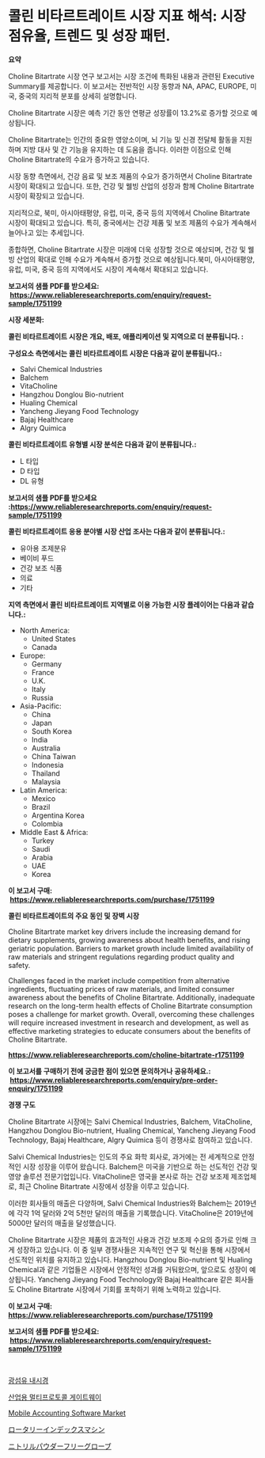 <p><h1>콜린 비타르트레이트 시장 지표 해석: 시장 점유율, 트렌드 및 성장 패턴.</h1></p><p><strong>요약</strong></p>
<p><p>Choline Bitartrate 시장 연구 보고서는 시장 조건에 특화된 내용과 관련된 Executive Summary를 제공합니다. 이 보고서는 전반적인 시장 동향과 NA, APAC, EUROPE, 미국, 중국의 지리적 분포를 상세히 설명합니다.</p><p>Choline Bitartrate 시장은 예측 기간 동안 연평균 성장률이 13.2%로 증가할 것으로 예상됩니다.</p><p>Choline Bitartrate는 인간의 중요한 영양소이며, 뇌 기능 및 신경 전달체 활동을 지원하며 지방 대사 및 간 기능을 유지하는 데 도움을 줍니다. 이러한 이점으로 인해 Choline Bitartrate의 수요가 증가하고 있습니다.</p><p>시장 동향 측면에서, 건강 음료 및 보조 제품의 수요가 증가하면서 Choline Bitartrate 시장이 확대되고 있습니다. 또한, 건강 및 웰빙 산업의 성장과 함께 Choline Bitartrate 시장이 확장되고 있습니다.</p><p>지리적으로, 북미, 아시아태평양, 유럽, 미국, 중국 등의 지역에서 Choline Bitartrate 시장이 확대되고 있습니다. 특히, 중국에서는 건강 제품 및 보조 제품의 수요가 계속해서 늘어나고 있는 추세입니다.</p><p>종합하면, Choline Bitartrate 시장은 미래에 더욱 성장할 것으로 예상되며, 건강 및 웰빙 산업의 확대로 인해 수요가 계속해서 증가할 것으로 예상됩니다.북미, 아시아태평양, 유럽, 미국, 중국 등의 지역에서도 시장이 계속해서 확대되고 있습니다.</p></p>
<p><strong>보고서의 샘플 PDF를 받으세요: &nbsp;<a href="https://www.reliableresearchreports.com/enquiry/request-sample/1751199">https://www.reliableresearchreports.com/enquiry/request-sample/1751199</a></strong></p>
<p><strong>시장 세분화:</strong></p>
<p><strong> 콜린 비타르트레이트 시장은 개요, 배포, 애플리케이션 및 지역으로 더 분류됩니다. :</strong></p>
<p><strong>구성요소 측면에서는 콜린 비타르트레이트 시장은 다음과 같이 분류됩니다.:</strong></p>
<p><ul><li>Salvi Chemical Industries</li><li>Balchem</li><li>VitaCholine</li><li>Hangzhou Donglou Bio-nutrient</li><li>Hualing Chemical</li><li>Yancheng Jieyang Food Technology</li><li>Bajaj Healthcare</li><li>Algry Quimica</li></ul></p>
<p><strong> 콜린 비타르트레이트 유형별 시장 분석은 다음과 같이 분류됩니다.:</strong></p>
<p><ul><li>L 타입</li><li>D 타입</li><li>DL 유형</li></ul></p>
<p><strong>보고서의 샘플 PDF를 받으세요 :<a href="https://www.reliableresearchreports.com/enquiry/request-sample/1751199">https://www.reliableresearchreports.com/enquiry/request-sample/1751199</a></strong></p>
<p><strong> 콜린 비타르트레이트 응용 분야별 시장 산업 조사는 다음과 같이 분류됩니다.:</strong></p>
<p><ul><li>유아용 조제분유</li><li>베이비 푸드</li><li>건강 보조 식품</li><li>의료</li><li>기타</li></ul></p>
<p><strong>지역 측면에서 콜린 비타르트레이트 지역별로 이용 가능한 시장 플레이어는 다음과 같습니다.:</strong></p>
<p><ul>
    <li>
        North America:
        <ul>
            <li>United States</li>
            <li>Canada</li>
        </ul>
    </li>
    <li>
        Europe:
        <ul>
            <li>Germany</li>
            <li>France</li>
            <li>U.K.</li>
            <li>Italy</li>
            <li>Russia</li>
        </ul>
    </li>
    <li>
        Asia-Pacific:
        <ul>
            <li>China</li>
            <li>Japan</li>
            <li>South Korea</li>
            <li>India</li>
            <li>Australia</li>
            <li>China Taiwan</li>
            <li>Indonesia</li>
            <li>Thailand</li>
            <li>Malaysia</li>
        </ul>
    </li>
    <li>
        Latin America:
        <ul>
            <li>Mexico</li>
            <li>Brazil</li>
            <li>Argentina Korea</li>
            <li>Colombia</li>
        </ul>
    </li>
    <li>
        Middle East & Africa:
        <ul>
            <li>Turkey</li>
            <li>Saudi</li>
            <li>Arabia</li>
            <li>UAE</li>
            <li>Korea</li>
        </ul>
    </li>
    </ul></p>
<p><strong>이 보고서 구매: &nbsp;<a href="https://www.reliableresearchreports.com/purchase/1751199">https://www.reliableresearchreports.com/purchase/1751199</a></strong></p>
<p><strong>콜린 비타르트레이트의 주요 동인 및 장벽 시장</strong></p>
<p><p>Choline Bitartrate market key drivers include the increasing demand for dietary supplements, growing awareness about health benefits, and rising geriatric population. Barriers to market growth include limited availability of raw materials and stringent regulations regarding product quality and safety.</p><p>Challenges faced in the market include competition from alternative ingredients, fluctuating prices of raw materials, and limited consumer awareness about the benefits of Choline Bitartrate. Additionally, inadequate research on the long-term health effects of Choline Bitartrate consumption poses a challenge for market growth. Overall, overcoming these challenges will require increased investment in research and development, as well as effective marketing strategies to educate consumers about the benefits of Choline Bitartrate.</p></p>
<p><strong><a href="https://www.reliableresearchreports.com/choline-bitartrate-r1751199">https://www.reliableresearchreports.com/choline-bitartrate-r1751199</a></strong></p>
<p><strong>이 보고서를 구매하기 전에 궁금한 점이 있으면 문의하거나 공유하세요.: &nbsp;<a href="https://www.reliableresearchreports.com/enquiry/pre-order-enquiry/1751199">https://www.reliableresearchreports.com/enquiry/pre-order-enquiry/1751199</a></strong></p>
<p><strong>경쟁 구도</strong></p>
<p><p>Choline Bitartrate 시장에는 Salvi Chemical Industries, Balchem, VitaCholine, Hangzhou Donglou Bio-nutrient, Hualing Chemical, Yancheng Jieyang Food Technology, Bajaj Healthcare, Algry Quimica 등이 경쟁사로 참여하고 있습니다. </p><p>Salvi Chemical Industries는 인도의 주요 화학 회사로, 과거에는 전 세계적으로 안정적인 시장 성장을 이루어 왔습니다. Balchem은 미국을 기반으로 하는 선도적인 건강 및 영양 솔루션 전문기업입니다. VitaCholine은 영국을 본사로 하는 건강 보조제 제조업체로, 최근 Choline Bitartrate 시장에서 성장을 이루고 있습니다.</p><p>이러한 회사들의 매출은 다양하며, Salvi Chemical Industries와 Balchem는 2019년에 각각 1억 달러와 2억 5천만 달러의 매출을 기록했습니다. VitaCholine은 2019년에 5000만 달러의 매출을 달성했습니다.</p><p>Choline Bitartrate 시장은 제품의 효과적인 사용과 건강 보조제 수요의 증가로 인해 크게 성장하고 있습니다. 이 중 일부 경쟁사들은 지속적인 연구 및 혁신을 통해 시장에서 선도적인 위치를 유지하고 있습니다. Hangzhou Donglou Bio-nutrient 및 Hualing Chemical과 같은 기업들은 시장에서 안정적인 성과를 거둬왔으며, 앞으로도 성장이 예상됩니다. Yancheng Jieyang Food Technology와 Bajaj Healthcare 같은 회사들도 Choline Bitartrate 시장에서 기회를 포착하기 위해 노력하고 있습니다.</p></p>
<p><strong>이 보고서 구매: &nbsp; <a href="https://www.reliableresearchreports.com/purchase/1751199">https://www.reliableresearchreports.com/purchase/1751199</a></strong></p>
<p><strong>보고서의 샘플 PDF를 받으세요: &nbsp;<a href="https://www.reliableresearchreports.com/enquiry/request-sample/1751199">https://www.reliableresearchreports.com/enquiry/request-sample/1751199</a></strong><strong></strong></p>
<p>&nbsp;</p>
<p><p><a href="https://medium.com/@sandubujor71/%EA%B4%91%EC%84%AC%EC%9C%A0-%EB%82%B4%EC%8B%9C%EA%B2%BD-%EC%8B%9C%EC%9E%A5-%EC%8B%9C%EC%9E%A5-%EC%A0%90%EC%9C%A0%EC%9C%A8-%EC%8B%9C%EC%9E%A5-%EB%8F%99%ED%96%A5-%EB%B0%8F-%EB%AF%B8%EB%9E%98-%EC%84%B1%EC%9E%A5-%ED%83%90%EC%83%89-59b07b16d82a">광섬유 내시경</a></p><p><a href="https://medium.com/@whitneymurphy1982/%EC%82%B0%EC%97%85-%EB%A9%80%ED%8B%B0%ED%94%84%EB%A1%9C%ED%86%A0%EC%BD%9C-%EA%B2%8C%EC%9D%B4%ED%8A%B8%EC%9B%A8%EC%9D%B4-%EC%8B%9C%EC%9E%A5-%EB%B6%84%EC%84%9D-%EA%B8%80%EB%A1%9C%EB%B2%8C-%EC%82%B0%EC%97%85-%EC%A0%84%EB%A7%9D-%EB%B0%8F-%EC%98%88%EC%B8%A1-2024%EB%85%84%EB%B6%80%ED%84%B0-2031%EB%85%84-99d8c167a5b6">산업용 멀티프로토콜 게이트웨이</a></p><p><a href="https://github.com/okotobwrhuteie/Market-Research-Report-List-2/blob/main/mobile-accounting-software-market.md">Mobile Accounting Software Market</a></p><p><a href="https://medium.com/@alejandroramirez23k/%E5%9B%9E%E8%BB%A2%E5%BC%8F%E3%82%A4%E3%83%B3%E3%83%87%E3%83%83%E3%82%AF%E3%82%B9%E3%83%9E%E3%82%B7%E3%83%B3%E5%B8%82%E5%A0%B4-%E7%A8%AE%E9%A1%9E-%E3%82%A2%E3%83%97%E3%83%AA%E3%82%B1%E3%83%BC%E3%82%B7%E3%83%A7%E3%83%B3-%E5%9C%B0%E7%90%86%E3%81%AB%E3%82%88%E3%82%8B%E5%8C%85%E6%8B%AC%E7%9A%84%E3%81%AA%E8%A9%95%E4%BE%A1-df2fbceff0bd">ロータリーインデックスマシン</a></p><p><a href="https://medium.com/@diegoskiles2023/%E3%83%8B%E3%83%88%E3%83%AA%E3%83%BC%E3%83%AB%E3%83%91%E3%82%A6%E3%83%80%E3%83%BC%E3%83%95%E3%83%AA%E3%83%BC%E3%82%B0%E3%83%AD%E3%83%BC%E3%83%96%E3%81%AE%E5%B8%82%E5%A0%B4%E8%A6%8F%E6%A8%A1%E3%81%A8%E5%B8%82%E5%A0%B4%E5%8B%95%E5%90%91-%E5%AE%8C%E5%85%A8%E3%81%AA%E7%94%A3%E6%A5%AD%E6%A6%82%E8%A6%81-2024%E5%B9%B4%E3%81%8B%E3%82%892031%E5%B9%B4%E3%81%BE%E3%81%A7-8072c5eb5b9b">ニトリルパウダーフリーグローブ</a></p></p>